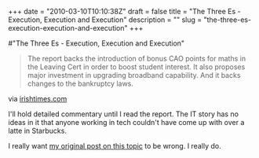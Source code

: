 +++
date = "2010-03-10T10:10:38Z"
draft = false
title = "The Three Es - Execution, Execution and Execution"
description = ""
slug = "the-three-es-execution-execution-and-execution"
+++

#"The Three Es - Execution, Execution and Execution"


 <div class="posterous_bookmarklet_entry">
 <blockquote class="posterous_medium_quote"> The report backs the introduction of bonus CAO points for maths in the Leaving Cert in order to boost student interest. It also proposes major investment in upgrading broadband capability. And it backs changes to the bankruptcy laws.</blockquote>

<div class="posterous_quote_citation">via <a href="http://www.irishtimes.com/newspaper/frontpage/2010/0310/1224265980969.html">irishtimes.com</a></div>
 <p>I'll hold detailed commentary until I read the report. The IT story has no ideas in it that anyone working in tech couldn't have come up with over a latte in Starbucks.
</p><p>I really want <a href="http://conoroneill.com/2009/06/29/we-declare-our-resolve-to-pursue-the-happiness-and-prosperity-of-the-whole-nation/">my original post on this topic</a> to be wrong. I really do.</p></div>
 